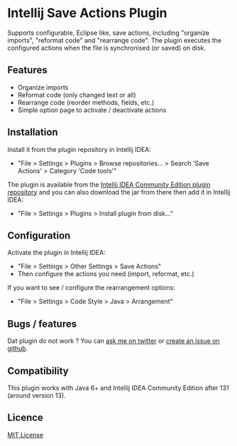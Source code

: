 # Intellij Save Actions Plugin

Supports configurable, Eclipse like, save actions, including "organize imports", "reformat code" and "rearrange code". The plugin executes the configured actions when the file is synchronised (or saved) on disk.

## Features

- Organize imports
- Reformat code (only changed text or all)
- Rearrange code (reorder methods, fields, etc.)
- Simple option page to activate / deactivate actions

## Installation

Install it from the plugin repository in Intellij IDEA:

- "File > Settings > Plugins > Browse repositories... > Search 'Save Actions' > Category 'Code tools'"

The plugin is available from the [Intellij IDEA Community Edition plugin repository](https://plugins.jetbrains.com/plugin/7642) and you can also download the jar from there then add it in Intellij IDEA:

- "File > Settings > Plugins > Install plugin from disk..."

## Configuration

Activate the plugin in Intellij IDEA:

- "File > Settings > Other Settings > Save Actions"
- Then configure the actions you need (import, reformat, etc.)

If you want to see / configure the rearrangement options:

- "File > Settings > Code Style > Java > Arrangement"

## Bugs / features

Dat plugin do not work ? You can [ask me on twitter](https://twitter.com/dubreuia) or [create an issue on github](https://github.com/dubreuia/intellij-plugin-save-actions/issues).

## Compatibility

This plugin works with Java 6+ and Intellij IDEA Community Edition after 131 (around version 13).

## Licence

[MIT License](LICENSE.txt)

